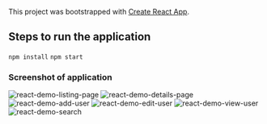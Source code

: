 This project was bootstrapped with [Create React App](https://github.com/facebookincubator/create-react-app).

## Steps to run the application
`npm install`
`npm start`

### Screenshot of application
![react-demo-listing-page](https://user-images.githubusercontent.com/41233916/44309702-37e08000-a3e8-11e8-82b2-8b5808e26a24.PNG)
![react-demo-details-page](https://user-images.githubusercontent.com/41233916/44309704-42027e80-a3e8-11e8-9b9f-25ad9c2b5dbf.PNG)
![react-demo-add-user](https://user-images.githubusercontent.com/41233916/44309708-4af35000-a3e8-11e8-9498-05a7ff3b8079.PNG)
![react-demo-edit-user](https://user-images.githubusercontent.com/41233916/44309710-4fb80400-a3e8-11e8-9312-1308032c8cb4.PNG)
![react-demo-view-user](https://user-images.githubusercontent.com/41233916/44309711-547cb800-a3e8-11e8-93f6-ee7f23dd1efe.PNG)
![react-demo-search](https://user-images.githubusercontent.com/41233916/44309713-5b0b2f80-a3e8-11e8-8b11-258c2660f8e8.PNG)
